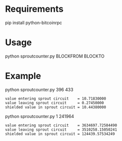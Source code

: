 # Requirements

pip install python-bitcoinrpc

# Usage

python sproutcounter.py BLOCKFROM BLOCKTO

# Example

python sproutcounter.py 396 433

    value entering sprout circuit    = 10.71830000
    value leaving sprout circuit     = 0.27450000
    shielded value in sprout circuit = 10.44380000

python sproutcounter.py 1 241964

    value entering sprout circuit    = 3634697.72584490
    value leaving sprout circuit     = 3510258.15050241
    shielded value in sprout circuit = 124439.57534249

